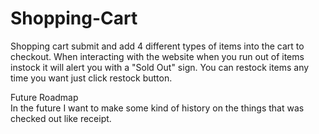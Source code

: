 # Shopping-Cart

Shopping cart submit and add 4 different types of items into the cart to checkout.
When interacting with the website when you run out of items instock it will alert you with a "Sold Out" sign. 
You can restock items any time you want just click restock button.

Future Roadmap</br>
In the future I want to make some kind of history on the things that was checked out like receipt.
